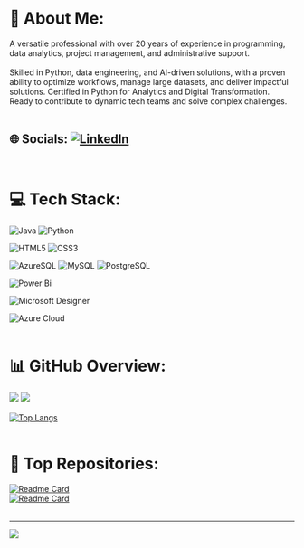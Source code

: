 # 💫 About Me:
A versatile professional with over 20 years of experience in programming, data analytics, project management, and administrative support.
<br><br>
Skilled in Python, data engineering, and AI-driven solutions, with a proven ability to optimize workflows, manage large datasets, and deliver impactful solutions. Certified in Python for Analytics and Digital Transformation. Ready to contribute to dynamic tech teams and solve complex challenges.
<br><br>

## 🌐 Socials: [![LinkedIn](https://img.shields.io/badge/LinkedIn-%230077B5.svg?logo=linkedin&logoColor=white)](https://www.linkedin.com/in/annamanis/) 
<br>

# 💻 Tech Stack:
![Java](https://img.shields.io/badge/java-%23ED8B00.svg?style=for-the-badge&logo=openjdk&logoColor=white) ![Python](https://img.shields.io/badge/python-3670A0?style=for-the-badge&logo=python&logoColor=ffdd54) 

![HTML5](https://img.shields.io/badge/html5-%23E34F26.svg?style=for-the-badge&logo=html5&logoColor=white) ![CSS3](https://img.shields.io/badge/css3-%231572B6.svg?style=for-the-badge&logo=css3&logoColor=white) 
 
![AzureSQL](https://img.shields.io/badge/Azure%20SQL-0078D4?style=for-the-badge&logo=microsoft%20azure&logoColor=white)
![MySQL](https://img.shields.io/badge/mysql-4479A1.svg?style=for-the-badge&logo=mysql&logoColor=white) 
![PostgreSQL](https://img.shields.io/badge/PostgreSQL-336791?style=for-the-badge&logo=postgresql&logoColor=white)
 
![Power Bi](https://img.shields.io/badge/power_bi-F2C811?style=for-the-badge&logo=powerbi&logoColor=black) 


![Microsoft Designer](https://img.shields.io/badge/Microsoft%20Designer-68217A?style=for-the-badge&logo=microsoft&logoColor=white)

![Azure Cloud](https://img.shields.io/badge/Azure%20Cloud-0078D4?style=for-the-badge&logo=microsoft%20azure&logoColor=white)
<br><br>

# 📊 GitHub Overview:
![](https://github-readme-stats.vercel.app/api?username=AnnamaniS&theme=default&show_icons=true&hide_border=false&include_all_commits=false&count_private=false) ![](https://github-readme-streak-stats.herokuapp.com/?user=AnnamaniS&theme=default&hide_border=false)<br/><br>
[![Top Langs](https://github-readme-stats.vercel.app/api/top-langs/?username=AnnamaniS&include_all_languages=true&layout=compact&card_width=468&card_height=300)](https://github.com/AnnamaniS)<br/><br/>


# :memo: Top Repositories:
[![Readme Card](https://github-readme-stats.vercel.app/api/pin/?username=AnnamaniS&repo=JDE05_Interim_Project&theme=default&hide_border=false)](https://github.com/AnnamaniS/JDE05_Interim_Project)<br/>
[![Readme Card](https://github-readme-stats.vercel.app/api/pin/?username=AnnamaniS&repo=repo2911&theme=default&hide_border=false)](https://github.com/AnnamaniS/repo2911)
<br/><br/>

---
[![](https://visitcount.itsvg.in/api?id=AnnamaniS&icon=0&color=0)](https://visitcount.itsvg.in)
